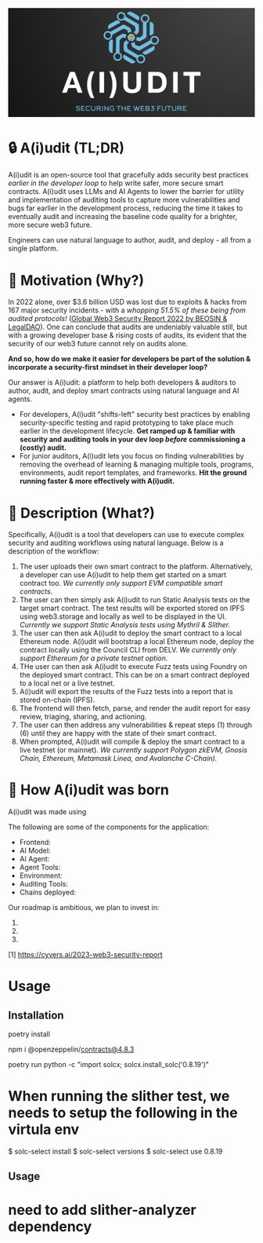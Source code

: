 <img src="./assets/aiudit-logo-full-nouns.jpg" width="1000">

# :lock: A(i)udit (TL;DR)
A(i)udit is an open-source tool that gracefully adds security best practices _earlier in the developer loop_ to help write safer, more secure smart contracts. A(i)udit uses LLMs and AI Agents to lower the barrier for utility and implementation of auditing tools to capture more vulnerabilities and bugs far earlier in the development process, reducing the time it takes to eventually audit and increasing the baseline code quality for a brighter, more secure web3 future.

Engineers can use natural language to author, audit, and deploy - all from a single platform.

# :runner: Motivation (Why?)
In 2022 alone, over $3.6 billion USD was lost due to exploits & hacks from 167 major security incidents - with a *whopping 51.5% of these being from audited protocols!* ([Global Web3 Security Report 2022 by BEOSIN & LegalDAO](https://beosin.com/resources/Global_Web3_Security_Report_2022_.pdf)). One can conclude that audits are undeniably valuable still, but with a growing developer base & rising costs of audits, its evident that the security of our web3 future cannot rely on audits alone.

__And so, how do we make it easier for developers be part of the solution & incorporate a security-first mindset in their developer loop?__

Our answer is A(i)udit: a platform to help both developers & auditors to author, audit, and deploy smart contracts using natural language and AI agents. 
* For developers, A(i)udit "shifts-left" security best practices by enabling security-specific testing and rapid prototyping to take place much earlier in the development lifecycle. **Get ramped up & familiar with security and auditing tools in your dev loop _before_ commissioning a (costly) audit.**
* For junior auditors, A(i)udit lets you focus on finding vulnerabilities by removing the overhead of learning & managing multiple tools, programs, environments, audit report templates, and frameworks. **Hit the ground running faster & more effectively with A(i)udit.**

# :blue_book: Description (What?)
Specifically, A(i)udit is a tool that developers can use to execute complex security and auditing workflows using natural language. Below is a description of the workflow:
1. The user uploads their own smart contract to the platform. Alternatively, a developer can use A(i)udit to help them get started on a smart contract too. _We currently only support EVM compatible smart contracts._
2. The user can then simply ask A(i)udit to run Static Analysis tests on the target smart contract. The test results will be exported stored on IPFS using web3.storage and locally as well to be displayed in the UI. _Currently we support Static Analysis tests using Mythril & Slither._
3. The user can then ask A(i)udit to deploy the smart contract to a local Ethereum node. A(i)udit will bootstrap a local Ethereum node, deploy the contract locally using the Council CLI from DELV. _We currently only support Ethereum for a private testnet option._
4. THe user can then ask A(i)udit to execute Fuzz tests using Foundry on the deployed smart contract. This can be on a smart contract deployed to a local net or a live testnet.
5. A(i)udit will export the results of the Fuzz tests into a report that is stored on-chain (IPFS).
6. The frontend will then fetch, parse, and render the audit report for easy review, triaging, sharing, and actioning.
7. The user can then address any vulnerabilities & repeat steps (1) through (6) until they are happy with the state of their smart contract.
8. When prompted, A(i)udit will compile & deploy the smart contract to a live testnet (or mainnet). _We currently support Polygon zkEVM, Gnosis Chain, Ethereum, Metamask Linea, and Avalanche C-Chain)._

# :nut_and_bolt: How A(i)udit was born
A(i)udit was made using <TODO>

The following are some of the components for the application:
* Frontend: <TODO>
* AI Model: <TODO>
* AI Agent: <TODO>
* Agent Tools: <TODO>
* Environment: <TODO>
* Auditing Tools: <TODO>
* Chains deployed: <TODO>

Our roadmap is ambitious, we plan to invest in:
1.  <TODO>
2.  <TODO>
3.  <TODO>

[1] https://cyvers.ai/2023-web3-security-report

# Usage
## Installation
poetry install

npm i @openzeppelin/contracts@4.8.3

poetry run python -c "import solcx; solcx.install_solc('0.8.19')"

# When running the slither test, we needs to setup the following in the virtula env
$ solc-select install <version> 
$ solc-select versions
$ solc-select use 0.8.19
## Usage

# need to add slither-analyzer dependency

